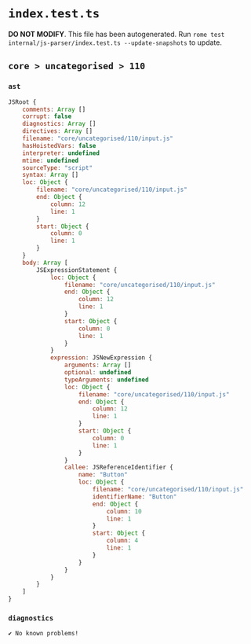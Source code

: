 # `index.test.ts`

**DO NOT MODIFY**. This file has been autogenerated. Run `rome test internal/js-parser/index.test.ts --update-snapshots` to update.

## `core > uncategorised > 110`

### `ast`

```javascript
JSRoot {
	comments: Array []
	corrupt: false
	diagnostics: Array []
	directives: Array []
	filename: "core/uncategorised/110/input.js"
	hasHoistedVars: false
	interpreter: undefined
	mtime: undefined
	sourceType: "script"
	syntax: Array []
	loc: Object {
		filename: "core/uncategorised/110/input.js"
		end: Object {
			column: 12
			line: 1
		}
		start: Object {
			column: 0
			line: 1
		}
	}
	body: Array [
		JSExpressionStatement {
			loc: Object {
				filename: "core/uncategorised/110/input.js"
				end: Object {
					column: 12
					line: 1
				}
				start: Object {
					column: 0
					line: 1
				}
			}
			expression: JSNewExpression {
				arguments: Array []
				optional: undefined
				typeArguments: undefined
				loc: Object {
					filename: "core/uncategorised/110/input.js"
					end: Object {
						column: 12
						line: 1
					}
					start: Object {
						column: 0
						line: 1
					}
				}
				callee: JSReferenceIdentifier {
					name: "Button"
					loc: Object {
						filename: "core/uncategorised/110/input.js"
						identifierName: "Button"
						end: Object {
							column: 10
							line: 1
						}
						start: Object {
							column: 4
							line: 1
						}
					}
				}
			}
		}
	]
}
```

### `diagnostics`

```
✔ No known problems!

```
